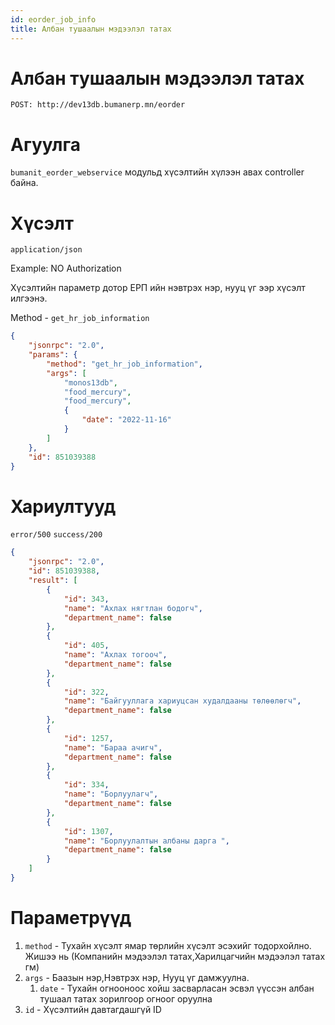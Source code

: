 ```yaml
---
id: eorder_job_info
title: Албан тушаалын мэдээлэл татах
---
```

# Албан тушаалын мэдээлэл татах

`POST: http://dev13db.bumanerp.mn/eorder` 

# Агуулга

`bumanit_eorder_webservice` модульд хүсэлтийн хүлээн авах controller байна.

# Хүсэлт
`application/json`

Example: NO Authorization

Хүсэлтийн параметр дотор ЕРП ийн нэвтрэх нэр, нууц үг ээр хүсэлт илгээнэ.

Method - `get_hr_job_information`

```json
{
	"jsonrpc": "2.0",
	"params": {
		"method": "get_hr_job_information",
		"args": [
			"monos13db",
			"food_mercury",
			"food_mercury",
			{
				"date": "2022-11-16"
			}
		]
	},
	"id": 851039388
}
```


# Хариултууд

`error/500`
`success/200`
```json
{
	"jsonrpc": "2.0",
	"id": 851039388,
	"result": [
		{
			"id": 343,
			"name": "Ахлах нягтлан бодогч",
			"department_name": false
		},
		{
			"id": 405,
			"name": "Ахлах тогооч",
			"department_name": false
		},
		{
			"id": 322,
			"name": "Байгууллага хариуцсан худалдааны төлөөлөгч",
			"department_name": false
		},
		{
			"id": 1257,
			"name": "Бараа ачигч",
			"department_name": false
		},
		{
			"id": 334,
			"name": "Борлуулагч",
			"department_name": false
		},
		{
			"id": 1307,
			"name": "Борлуулалтын албаны дарга ",
			"department_name": false
		}
	]
}
```

# Параметрүүд
  1.  `method` - Тухайн хүсэлт ямар төрлийн хүсэлт эсэхийг тодорхойлно. Жишээ нь (Компанийн мэдээлэл татах,Харилцагчийн мэдээлэл татах гм)
  2.  `args` - Баазын нэр,Нэвтрэх нэр, Нууц үг дамжуулна.
      1.  `date` - Тухайн огнооноос хойш засварласан эсвэл үүссэн албан тушаал татах зорилгоор огноог оруулна
  3.  `id` - Хүсэлтийн давтагдашгүй ID
